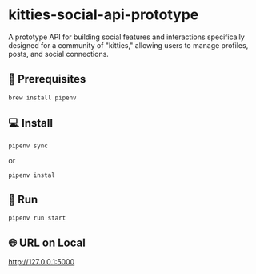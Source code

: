 # kitties-social-api-prototype
A prototype API for building social features and interactions specifically designed for a community of "kitties," allowing users to manage profiles, posts, and social connections.

## 📝 Prerequisites
```
brew install pipenv
```
## 💻 Install
```
pipenv sync
```
or
```
pipenv instal
```


## 🚀 Run
```
pipenv run start
```


## 🌐 URL on Local
http://127.0.0.1:5000
